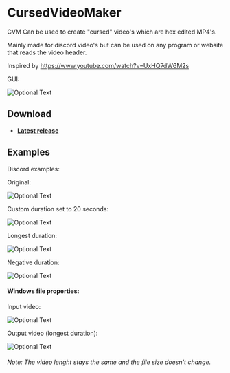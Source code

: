 # CursedVideoMaker
CVM Can be used to create "cursed" video's which are hex edited MP4's.

Mainly made for discord video's but can be used on any program or website that reads the video header.

Inspired by https://www.youtube.com/watch?v=UxHQ7dW6M2s

GUI:

![Optional Text](../master/readmeimages/GUI.png)
## Download
- **[Latest release](https://github.com/wrefgtzweve/CursedVideoMaker/releases/latest)**

## Examples
Discord examples:

Original:

![Optional Text](../master/readmeimages/original.png)

Custom duration set to 20 seconds:

![Optional Text](../master/readmeimages/customduration.png)

Longest duration:

![Optional Text](../master/readmeimages/longestduration.png)

Negative duration:

![Optional Text](../master/readmeimages/negativeduration.png)

#### Windows file properties:

Input video:

![Optional Text](../master/readmeimages/inputexample.PNG)

Output video (longest duration):

![Optional Text](../master/readmeimages/outputexample.PNG)
###### Note: The video lenght stays the same and the file size doesn't change.
